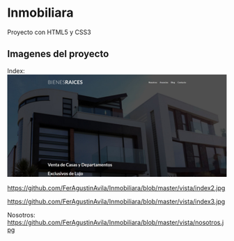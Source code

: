 # Inmobiliara
Proyecto con HTML5 y CSS3 

## Imagenes del proyecto

Index:
 ![Index 1](https://github.com/FerAgustinAvila/Inmobiliara/blob/master/vista/index1.jpg)


https://github.com/FerAgustinAvila/Inmobiliara/blob/master/vista/index2.jpg

https://github.com/FerAgustinAvila/Inmobiliara/blob/master/vista/index3.jpg

Nosotros:
https://github.com/FerAgustinAvila/Inmobiliara/blob/master/vista/nosotros.jpg
